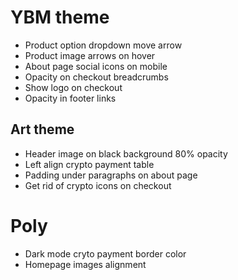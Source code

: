 # YBM theme

- Product option dropdown move arrow
- Product image arrows on hover
- About page social icons on mobile
- Opacity on checkout breadcrumbs
- Show logo on checkout
- Opacity in footer links

## Art theme

- Header image on black background 80% opacity
- Left align crypto payment table
- Padding under paragraphs on about page
- Get rid of crypto icons on checkout

# Poly

- Dark mode cryto payment border color
- Homepage images alignment